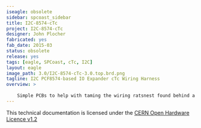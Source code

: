 ```yaml
---
iseagle: obsolete
sidebar: spcoast_sidebar
title: I2C-8574-cTc
project: I2C-8574-cTc
designer: John Plocher
fabricated: yes
fab_date: 2015-03
status: obsolete
release: yes
tags: [eagle, SPCoast, cTc, I2C]
layout: eagle
image_path: 3.0/I2C-8574-cTc-3.0.top.brd.png
tagline: I2C PCF8574-based IO Expander cTc Wiring Harness
overview: >
    
    Simple PCBs to help with taming the wiring ratsnest found behind a CTC machine’s panels.
---
```



This technical documentation is licensed under the [CERN Open Hardware Licence v1.2](http://www.ohwr.org/attachments/2388/cern_ohl_v_1_2.txt)
